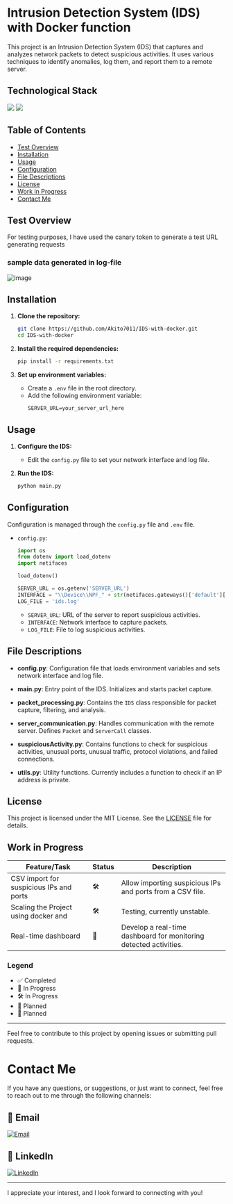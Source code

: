 # Intrusion Detection System (IDS) with Docker function

This project is an Intrusion Detection System (IDS) that captures and analyzes network packets to detect suspicious activities. It uses various techniques to identify anomalies, log them, and report them to a remote server.
## Technological Stack
<img src="https://img.shields.io/badge/python%20-%2314354C.svg?&style=for-the-badge&logo=python&logoColor=yellow"/> <img src="https://img.shields.io/badge/wireshark%20-%2314354C.svg?&style=for-the-badge&logo=wireshark&logoColor=blue"/>




## Table of Contents
- [Test Overview](#testcase)
- [Installation](#installation)
- [Usage](#usage)
- [Configuration](#configuration)
- [File Descriptions](#file-descriptions)
- [License](#license)
- [Work in Progress](#FutureWork)
- [Contact Me](#contact-me)

## Test Overview

For testing purposes, I have used the canary token to generate a test URL generating requests
### sample data generated in log-file
![image](https://github.com/Akito7011/IDS/assets/70007965/99674cab-993e-4f94-8555-76e7b49c3c59)


## Installation

1. **Clone the repository:**
   ```bash
   git clone https://github.com/Akito7011/IDS-with-docker.git
   cd IDS-with-docker
   ```

2. **Install the required dependencies:**
   ```bash
   pip install -r requirements.txt
   ```

3. **Set up environment variables:**
   - Create a `.env` file in the root directory.
   - Add the following environment variable:
     ```plaintext
     SERVER_URL=your_server_url_here
     ```

## Usage

1. **Configure the IDS:**
   - Edit the `config.py` file to set your network interface and log file.

2. **Run the IDS:**
   ```bash
   python main.py
   ```

## Configuration

Configuration is managed through the `config.py` file and `.env` file.

- `config.py`:
  ```python
  import os
  from dotenv import load_dotenv
  import netifaces

  load_dotenv()

  SERVER_URL = os.getenv('SERVER_URL')
  INTERFACE = "\\Device\\NPF_" + str(netifaces.gateways()['default'][netifaces.AF_INET][1])
  LOG_FILE = 'ids.log'
  ```
  - `SERVER_URL`: URL of the server to report suspicious activities.
  - `INTERFACE`: Network interface to capture packets.
  - `LOG_FILE`: File to log suspicious activities.

## File Descriptions

- **config.py**: Configuration file that loads environment variables and sets network interface and log file.

- **main.py**: Entry point of the IDS. Initializes and starts packet capture.

- **packet_processing.py**: Contains the `IDS` class responsible for packet capture, filtering, and analysis.

- **server_communication.py**: Handles communication with the remote server. Defines `Packet` and `ServerCall` classes.

- **suspiciousActivity.py**: Contains functions to check for suspicious activities, unusual ports, unusual traffic, protocol violations, and failed connections.

- **utils.py**: Utility functions. Currently includes a function to check if an IP address is private.

## License

This project is licensed under the MIT License. See the [LICENSE](LICENSE) file for details.

## Work in Progress

| Feature/Task                             | Status       | Description                                                                 |
|------------------------------------------|--------------|-----------------------------------------------------------------------------|
| CSV import for suspicious IPs and ports  | 🛠️           | Allow importing suspicious IPs and ports from a CSV file.                   |
| Scaling the Project using docker and     | 🛠️           | Testing, currently unstable.                              |
| Real-time dashboard                      | 🚀           | Develop a real-time dashboard for monitoring detected activities.           |

### Legend

- ✅ Completed
- 📝 In Progress
- 🛠️ In Progress
- 🚧 Planned
- 🚀 Planned
---

Feel free to contribute to this project by opening issues or submitting pull requests.

# Contact Me

If you have any questions, or suggestions, or just want to connect, feel free to reach out to me through the following channels:

## 📧 Email
[![Email](https://img.shields.io/badge/Email-mailto%3Atanishqtanwar1976%40gmail.com-blue?logo=gmail&logoColor=white)](mailto:tanishqtanwar1976@gmail.com)

## 💼 LinkedIn
[![LinkedIn](https://img.shields.io/badge/LinkedIn-Connect-blue?logo=linkedin&logoColor=white)](https://www.linkedin.com/in/tanishq-tanwar)

---

I appreciate your interest, and I look forward to connecting with you!


